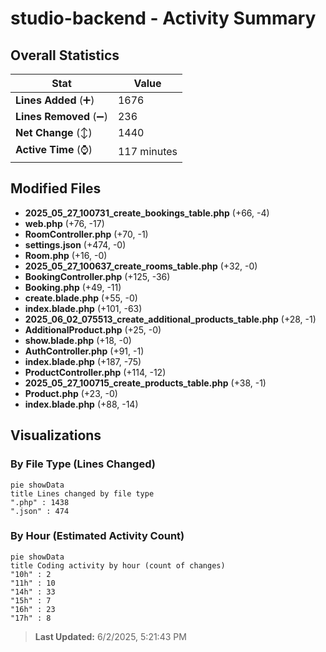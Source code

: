 # studio-backend - Activity Summary 

## Overall Statistics

| Stat                   | Value                                                             |
| ---------------------- | ----------------------------------------------------------------- |
| **Lines Added** (➕)   | 1676                                          |
| **Lines Removed** (➖) | 236                                        |
| **Net Change** (↕)    | 1440                |
| **Active Time** (⌚)   | 117 minutes |


## Modified Files
- **2025_05_27_100731_create_bookings_table.php** (+66, -4)
- **web.php** (+76, -17)
- **RoomController.php** (+70, -1)
- **settings.json** (+474, -0)
- **Room.php** (+16, -0)
- **2025_05_27_100637_create_rooms_table.php** (+32, -0)
- **BookingController.php** (+125, -36)
- **Booking.php** (+49, -11)
- **create.blade.php** (+55, -0)
- **index.blade.php** (+101, -63)
- **2025_06_02_075513_create_additional_products_table.php** (+28, -1)
- **AdditionalProduct.php** (+25, -0)
- **show.blade.php** (+18, -0)
- **AuthController.php** (+91, -1)
- **index.blade.php** (+187, -75)
- **ProductController.php** (+114, -12)
- **2025_05_27_100715_create_products_table.php** (+38, -1)
- **Product.php** (+23, -0)
- **index.blade.php** (+88, -14)

## Visualizations

### By File Type (Lines Changed)

```mermaid
pie showData
title Lines changed by file type
".php" : 1438
".json" : 474
```

### By Hour (Estimated Activity Count)

```mermaid
pie showData
title Coding activity by hour (count of changes)
"10h" : 2
"11h" : 10
"14h" : 33
"15h" : 7
"16h" : 23
"17h" : 8
```


> **Last Updated:** 6/2/2025, 5:21:43 PM
